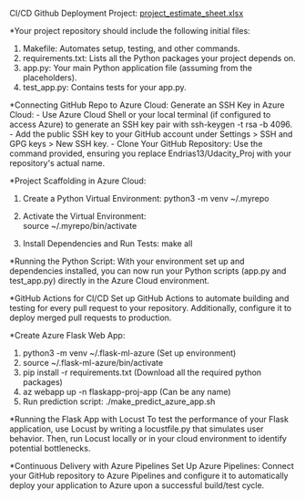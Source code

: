 
CI/CD Github Deployment Project:
[project_estimate_sheet.xlsx](https://github.com/Endrias13/flaskstarter_proj/files/15133913/project_estimate_sheet.xlsx)


*Your project repository should include the following initial files:
  1. Makefile: Automates setup, testing, and other commands.
  2. requirements.txt: Lists all the Python packages your project depends on.
  3. app.py: Your main Python application file (assuming from the placeholders).
  4. test_app.py: Contains tests for your app.py.


*Connecting GitHub Repo to Azure Cloud:
  Generate an SSH Key in Azure Cloud:
    - Use Azure Cloud Shell or your local terminal (if configured to access Azure) to generate an SSH key pair with ssh-keygen -t rsa -b 4096.
    - Add the public SSH key to your GitHub account under Settings > SSH and GPG keys > New SSH key.
    - Clone Your GitHub Repository:
        Use the command provided, ensuring you replace Endrias13/Udacity_Proj with your repository's actual name.


*Project Scaffolding in Azure Cloud:

1. Create a Python Virtual Environment:
    python3 -m venv ~/.myrepo
    
2. Activate the Virtual Environment:  
    source ~/.myrepo/bin/activate
   
4. Install Dependencies and Run Tests:
    make all


*Running the Python Script:
With your environment set up and dependencies installed, you can now run your Python scripts (app.py and test_app.py) directly in the Azure Cloud environment.

*GitHub Actions for CI/CD
Set up GitHub Actions to automate building and testing for every pull request to your repository. Additionally, configure it to deploy merged pull requests to production.


*Create Azure Flask Web App:

1. python3 -m venv ~/.flask-ml-azure (Set up environment)
2. source ~/.flask-ml-azure/bin/activate
3. pip install -r requirements.txt (Download all the required python packages)
4. az webapp up -n flaskapp-proj-app (Can be any name)
5. Run prediction script: ./make_predict_azure_app.sh 


*Running the Flask App with Locust
To test the performance of your Flask application, use Locust by writing a locustfile.py that simulates user behavior. Then, run Locust locally or in your cloud environment to identify potential bottlenecks.

*Continuous Delivery with Azure Pipelines
Set Up Azure Pipelines: Connect your GitHub repository to Azure Pipelines and configure it to automatically deploy your application to Azure upon a successful build/test cycle. 






